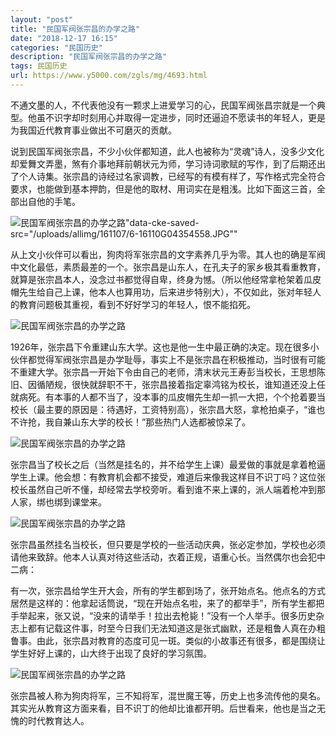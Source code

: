 ```yaml
---
layout: "post"
title: "民国军阀张宗昌的办学之路"
date: "2018-12-17 16:15"
categories: "民国历史"
description: "民国军阀张宗昌的办学之路"
tags: 民国历史
url: https://www.y5000.com/zgls/mg/4693.html
---
```






不通文墨的人，不代表他没有一颗求上进爱学习的心，民国军阀张昌宗就是一个典型。他虽不识字却时刻用心并取得一定进步，同时还逼迫不愿读书的年轻人，更是为我国近代教育事业做出不可磨灭的贡献。

说到民国军阀张宗昌，不少小伙伴都知道，此人也被称为“灵魂”诗人，没多少文化却爱舞文弄墨，煞有介事地拜前朝状元为师，学习诗词歌赋的写作，到了后期还出了个人诗集。张宗昌的诗经过名家调教，已经写的有模有样了，写作格式完全符合要求，也能做到基本押韵，但是他的取材、用词实在是粗浅。比如下面这三首，全部出自他的手笔。

![民国军阀张宗昌的办学之路"data-cke-saved-
src="/uploads/allimg/161107/6-16110G04354558.JPG""](https://www.y5000.com/uploads/allimg/161107/6-16110G04354558.JPG)

从上文小伙伴可以看出，狗肉将军张宗昌的文字素养几乎为零。其人也的确是军阀中文化最低，素质最差的一个。张宗昌是山东人，在孔夫子的家乡极其看重教育，就算是张宗昌本人，没念过书都觉得自卑，终身为憾。（所以他经常拿枪架着瓜皮帽先生给自己上课，他本人也算用功，后来进步特别大），不仅如此，张对年轻人的教育问题极其重视，看到不好好学习的年轻人，恨不能掐死。

![民国军阀张宗昌的办学之路](/uploads/allimg/161107/6-16110G04445T2.JPG)

1926年，张宗昌下令重建山东大学。这也是他一生中最正确的决定。现在很多小伙伴都觉得军阀张宗昌是办学耻辱，事实上不是张宗昌在积极推动，当时很有可能不重建大学。张宗昌一开始下令由自己的老师，清末状元王寿彭当校长，王思想陈旧、因循陋规，很快就辞职不干，张宗昌接着指定辜鸿铭为校长，谁知道还没上任就病死。有本事的人都不当了，没本事的瓜皮帽先生却一抓一大把，个个抢着要当校长（最主要的原因是：待遇好，工资特别高），张宗昌大怒，拿枪拍桌子，“谁也不许抢，我自兼山东大学的校长！”那些热门人选都被惊呆了。

![民国军阀张宗昌的办学之路](/uploads/allimg/161107/6-16110G04542T5.JPG)

张宗昌当了校长之后（当然是挂名的，并不给学生上课）最爱做的事就是拿着枪逼学生上课。他会想：有教育机会都不接受，难道后来像我这样目不识丁吗？这位张校长虽然自己听不懂，却经常去学校旁听。看到谁不来上课的，派人端着枪冲到那人家，绑也绑到课堂来。

![民国军阀张宗昌的办学之路](/uploads/allimg/161107/6-16110G0463KR.JPG)

张宗昌虽然挂名当校长，但只要是学校的一些活动庆典，张必定参加，学校也必须请他来致辞。他本人认真对待这些活动，衣着正规，语重心长。当然偶尔也会犯中二病：

有一次，张宗昌给学生开大会，所有的学生都到场了，张开始点名。他点名的方式居然是这样的：他拿起话筒说，“现在开始点名啦，来了的都举手”，所有学生都把手举起来，张又说，“没来的请举手！拉出去枪毙！”没有一个人举手。很多历史杂志上都有记载这件事，时至今日我们无法知道这是张式幽默，还是粗鲁人真在办粗鲁事。由此，张宗昌对教育的态度可见一斑。类似的小故事还有很多，都是围绕让学生好好上课的，山大终于出现了良好的学习氛围。

![民国军阀张宗昌的办学之路](/uploads/allimg/161107/6-16110G04GSR.JPG)

张宗昌被人称为狗肉将军，三不知将军，混世魔王等，历史上也多流传他的臭名。其实光从教育这方面来看，目不识丁的他却比谁都开明。后世看来，他也是当之无愧的时代教育达人。
